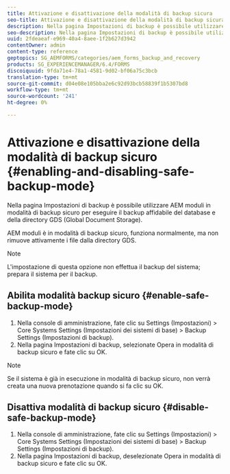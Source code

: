 ```yaml
---
title: Attivazione e disattivazione della modalità di backup sicura
seo-title: Attivazione e disattivazione della modalità di backup sicura
description: Nella pagina Impostazioni di backup è possibile utilizzare AEM moduli in modalità di backup sicuro per eseguire il backup affidabile del database e della directory GDS (Global Document Storage). Scopri come abilitare e disabilitare la modalità di backup sicuro.
seo-description: Nella pagina Impostazioni di backup è possibile utilizzare AEM moduli in modalità di backup sicuro per eseguire il backup affidabile del database e della directory GDS (Global Document Storage). Scopri come abilitare e disabilitare la modalità di backup sicuro.
uuid: 2fdeaeaf-e969-40a4-8aee-1f2b627d3942
contentOwner: admin
content-type: reference
geptopics: SG_AEMFORMS/categories/aem_forms_backup_and_recovery
products: SG_EXPERIENCEMANAGER/6.4/FORMS
discoiquuid: 9fda71e4-78a1-4581-9d02-bf06a75c3bcb
translation-type: tm+mt
source-git-commit: d04e08e105bba2e6c92d93bcb58839f1b5307bd8
workflow-type: tm+mt
source-wordcount: '241'
ht-degree: 0%

---
```



# Attivazione e disattivazione della modalità di backup sicuro {#enabling-and-disabling-safe-backup-mode}

Nella pagina Impostazioni di backup è possibile utilizzare AEM moduli in modalità di backup sicuro per eseguire il backup affidabile del database e della directory GDS (Global Document Storage).

AEM moduli è in modalità di backup sicuro, funziona normalmente, ma non rimuove attivamente i file dalla directory GDS.

>[!NOTE]
>
>L&#39;impostazione di questa opzione non effettua il backup del sistema; prepara il sistema per il backup.

## Abilita modalità backup sicuro {#enable-safe-backup-mode}

1. Nella console di amministrazione, fate clic su Settings (Impostazioni) > Core Systems Settings (Impostazioni dei sistemi di base) > Backup Settings (Impostazioni di backup).
1. Nella pagina Impostazioni di backup, selezionate Opera in modalità di backup sicuro e fate clic su OK.

>[!NOTE]
>
>Se il sistema è già in esecuzione in modalità di backup sicuro, non verrà creata una nuova prenotazione quando si fa clic su OK.

## Disattiva modalità di backup sicuro {#disable-safe-backup-mode}

1. Nella console di amministrazione, fate clic su Settings (Impostazioni) > Core Systems Settings (Impostazioni dei sistemi di base) > Backup Settings (Impostazioni di backup).
1. Nella pagina Impostazioni di backup, deselezionate Opera in modalità di backup sicuro e fate clic su OK.

